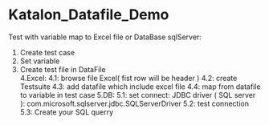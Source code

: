# Katalon_Datafile_Demo
Test with variable map to Excel file or DataBase sqlServer:
1. Create test case 
2. Set variable
3. Create test file in DataFile  
4.Excel:
4.1: browse file Excel( fist row will be header )
4.2: create Testsuite 
4.3: add datafile which include excel file
4.4: map from datafile to variable in test case
5.DB:
5.1: set connect: JDBC driver ( SQL server ): com.microsoft.sqlserver.jdbc.SQLServerDriver
5.2: test connection
5.3: Create your SQL querry
           
